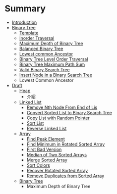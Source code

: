 # Summary

* [Introduction](README.md)
* [Binary Tree](binary_tree_&_divide_and_conquer/README.md)
   * [Template](binary_tree_&_divide_and_conquer/template.md)
   * [Inorder Traversal](binary_tree_&_divide_and_conquer/inorder_traversal.md)
   * [Maximum Depth of Binary Tree](binary_tree_&_divide_and_conquer/maximum_depth_of_binary_tree.md)
   * [Balanced Binary Tree](binary_tree_&_divide_and_conquer/balanced_binary_tree.md)
   * [Lowest common Ancestor](binary_tree_&_divide_and_conquer/lowest_common_ancestor.md)
   * [Binary Tree Level Order Traversal](binary_tree_&_divide_and_conquer/binary_tree_level_order_traversal.md)
   * [Binary Tree Maximum Path Sum](binary_tree_&_divide_and_conquer/binary_tree_maximum_path_sum.md)
   * [Valid Binary Search Tree](binary_tree_&_divide_and_conquer/valid_binary_search_tree.md)
   * [Insert Node in a Binary Search Tree](binary_tree_&_divide_and_conquer/insert_node_in_a_binary_search_tree.md)
   * Lowest Common Ancestor
* [Draft](draft.md)
   * [Heap](draft/heap.md)
       * 介紹
   * [Linked List](draft/linked_list.md)
       * [Remove Nth Node From End of Lis](draft/linked_list/remove_nth_node_from_end_of_lis.md)
       * [Convert Sorted List to Binary Search Tree](draft/linked_list/convert_sorted_list_to_binary_search_tree.md)
       * [Copy List with Random Pointer](draft/linked_list/copy_list_with_random_pointer.md)
       * [Sort List](draft/linked_list/sort_list.md)
       * [Reverse Linked List](draft/linked_list/reverse_linked_list.md)
   * [Array](draft/array.md)
       * [Find Peak Element](draft/array/find_peak_element.md)
       * [Find Minimum in Rotated Sorted Array](draft/array/find_minimum_in_rotated_sorted_array.md)
       * [First Bad Version](draft/array/first_bad_version.md)
       * [Median of Two Sorted Arrays](draft/array/median_of_two_sorted_arrays.md)
       * [Merge Sorted Array](draft/array/merge_sorted_array.md)
       * [Sort Colors](draft/array/sort_colors.md)
       * [Recover Rotated Sorted Array](draft/array/recover_rotated_sorted_array.md)
       * [Remove Duplicates from Sorted Array](draft/array/remove_duplicates_from_sorted_array.md)
   * [Binary Tree](draft/binary_tree.md)
       * Maximum Depth of Binary Tree

